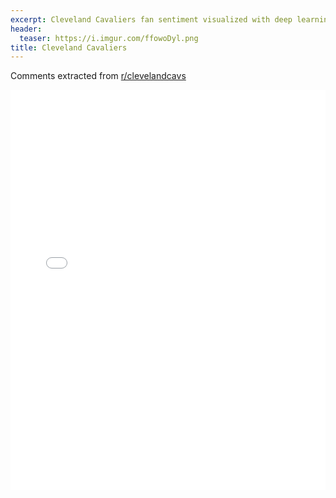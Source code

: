 ```yaml
---
excerpt: Cleveland Cavaliers fan sentiment visualized with deep learning.
header:
  teaser: https://i.imgur.com/ffowoDyl.png
title: Cleveland Cavaliers
---
```


Comments extracted from [r/clevelandcavs](https://reddit.com/r/clevelandcavs)
<iframe id="igraph" scrolling="no" style="border:none;" seamless="seamless" src="/plots/NBA/CLE.html" height="640" width="100%"></iframe>